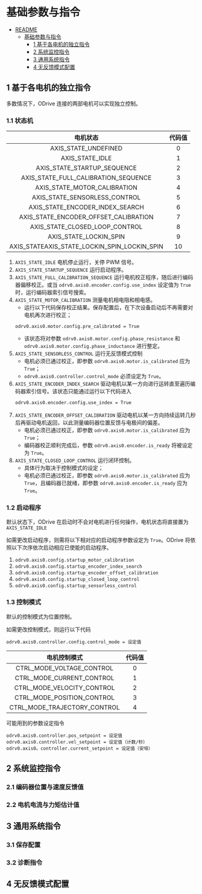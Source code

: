 # 基础参数与指令

- [README](../README.md)
    - [基础参数与指令](./003_parameters-and-commands_cn.md)
        - [1 基于各电机的独立指令](#1-基于各电机的独立指令)
        - [2 系统监控指令](#2-系统监控指令)
        - [3 通用系统指令](#3-通用系统指令)
        - [4 无反馈模式配置](#4-无反馈模式配置)

## 1 基于各电机的独立指令

多数情况下，ODrive 连接的两部电机可以实现独立控制。

### 1.1 状态机

|电机状态|代码值|
|:---:|:---:|
|AXIS_STATE_UNDEFINED|0|
|AXIS_STATE_IDLE|1|
|AXIS_STATE_STARTUP_SEQUENCE|2|
|AXIS_STATE_FULL_CALIBRATION_SEQUENCE|3|
|AXIS_STATE_MOTOR_CALIBRATION|4|
|AXIS_STATE_SENSORLESS_CONTROL|5|
|AXIS_STATE_ENCODER_INDEX_SEARCH|6|
|AXIS_STATE_ENCODER_OFFSET_CALIBRATION|7|
|AXIS_STATE_CLOSED_LOOP_CONTROL|8|
|AXIS_STATE_LOCKIN_SPIN|9|
|AXIS_STATEAXIS_STATE_LOCKIN_SPIN_LOCKIN_SPIN|10|

1. `AXIS_STATE_IDLE`
电机停止运行，关停 PWM 信号。
2. `AXIS_STATE_STARTUP_SEQUENCE`
运行启动程序。
3. `AXIS_STATE_FULL_CALIBRATION_SEQUENCE`
运行电机校正程序，随后进行编码器偏移校正。或当 `odrv0.axis0.encoder.config.use_index` 设定值为 `True` 时，运行编码器索引信号搜索。
4. `AXIS_STATE_MOTOR_CALIBRATION`
测量电机相电阻和相电感。
    * 运行以下代码保存校正结果。保存配置后，在下次设备启动后不再需要对电机再次进行校正；
    ```
    odrv0.axis0.motor.config.pre_calibrated = True
    ```
    * 该状态将对参数 `odrv0.axis0.motor.config.phase_resistance` 和 `odrv0.axis0.motor.config.phase_inductance` 进行整定。
5. `AXIS_STATE_SENSORLESS_CONTROL`
运行无反馈模式控制
    * 电机必须已通过校正，即参数 `odrv0.axis0.motor.is_calibrated` 应为 `True`；
    * `odrv0.axis0.controller.control_mode` 必须设定为 `True`。
6. `AXIS_STATE_ENCODER_INDEX_SEARCH`
驱动电机以某一方向进行运转直至遍历编码器索引信号。该状态只能通过运行以下代码进入
    ```bash
    odrv0.axis0.encoder.config.use_index = True
    ```
7. `AXIS_STATE_ENCODER_OFFSET_CALIBRATION`
驱动电机以某一方向持续运转几秒后再驱动电机返回，以此测量编码器位置反馈与电极间的偏差。
    * 电机必须已通过校正，即参数 `odrv0.axis0.motor.is_calibrated` 应为 `True`；
    * 编码器校正顺利完成后，参数 `odrv0.axis0.encoder.is_ready` 将被设定为 `True`。
8. `AXIS_STATE_CLOSED_LOOP_CONTROL`
运行闭环控制。
    * 具体行为取决于控制模式的设定；
    * 电机必须已通过校正，即参数 `odrv0.axis0.motor.is_calibrated` 应为 `True`，且编码器已就绪，即参数 `odrv0.axis0.encoder.is_ready` 应为 `True`。

### 1.2 启动程序

默认状态下，ODrive 在启动时不会对电机进行任何操作，电机状态将直接置为 `AXIS_STATE_IDLE`

如需更改启动程序，则需将以下相对应的启动程序参数设定为 `True`。ODrive 将依照以下次序依次启动相应已使能的启动程序。

1. `odrv0.axis0.config.startup_motor_calibration`
2. `odrv0.axis0.config.startup_encoder_index_search`
3. `odrv0.axis0.config.startup_encoder_offset_calibration`
4. `odrv0.axis0.config.startup_closed_loop_control`
5. `odrv0.axis0.config.startup_sensorless_control`

### 1.3 控制模式

默认的控制模式为位置控制。

如需更改控制模式，则运行以下代码
```
odrv0.axis0.controller.config.control_mode = 设定值
```
|电机控制模式|代码值|
|:---:|:---:|
|CTRL_MODE_VOLTAGE_CONTROL|0|
|CTRL_MODE_CURRENT_CONTROL|1|
|CTRL_MODE_VELOCITY_CONTROL|2|
|CTRL_MODE_POSITION_CONTROL|3|
|CTRL_MODE_TRAJECTORY_CONTROL|4|

可能用到的参数设定指令
```
odrv0.axis0.controller.pos_setpoint = 设定值
odrv0.axis0.controller.vel_setpoint = 设定值（计数/秒）
odrv0.axis0。controller.current_setpoint = 设定值（安培）
```

## 2 系统监控指令

### 2.1 编码器位置与速度反馈值

### 2.2 电机电流与力矩估计值

## 3 通用系统指令

### 3.1 保存配置

### 3.2 诊断指令

## 4 无反馈模式配置